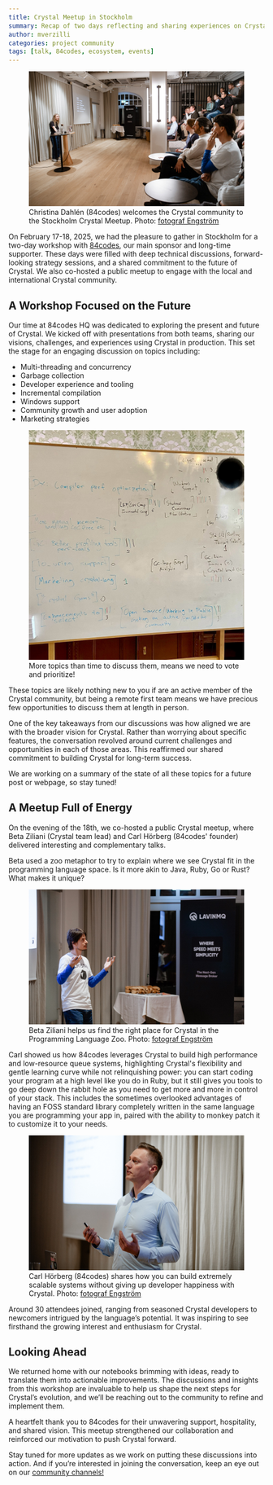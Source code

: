 ```yaml
---
title: Crystal Meetup in Stockholm
summary: Recap of two days reflecting and sharing experiences on Crystal
author: mverzilli
categories: project community
tags: [talk, 84codes, ecosystem, events]
---
```


<figure>
  <img src="/assets/blog/2025/stockholmmeetupintro.jpg" alt="Christina Dahlén (84codes) welcomes the Crystal community to the Stockholm Crystal Meetup" />
  <figcaption>
    Christina Dahlén (84codes) welcomes the Crystal community to the Stockholm Crystal Meetup. Photo: <a href="https://www.linkedin.com/company/fotograf-engstrom/" target="_blank">fotograf Engström</a>
  </figcaption>
</figure>

On February 17-18, 2025, we had the pleasure to gather in Stockholm for a two-day workshop with [84codes](https://www.84codes.com/<D-s>), our main sponsor and long-time supporter. These days were filled with deep technical discussions, forward-looking strategy sessions, and a shared commitment to the future of Crystal. We also co-hosted a public meetup to engage with the local and international Crystal community.

## A Workshop Focused on the Future

Our time at 84codes HQ was dedicated to exploring the present and future of Crystal. We kicked off with presentations from both teams, sharing our visions, challenges, and experiences using Crystal in production. This set the stage for an engaging discussion on topics including:

- Multi-threading and concurrency
- Garbage collection
- Developer experience and tooling
- Incremental compilation
- Windows support
- Community growth and user adoption
- Marketing strategies

<figure>
  <img src="/assets/blog/2025/stockholmworkshoptopics.jpg" alt="More topics than time to discuss them, means we need to vote and prioritize.">
  <figcaption>
    More topics than time to discuss them, means we need to vote and prioritize!
  </figcaption>
</figure>

These topics are likely nothing new to you if are an active member of the Crystal community, but being a remote first team means we have precious few opportunities to discuss them at length in person.

One of the key takeaways from our discussions was how aligned we are with the broader vision for Crystal. Rather than worrying about specific features, the conversation revolved around current challenges and opportunities in each of those areas. This reaffirmed our shared commitment to building Crystal for long-term success.

We are working on a summary of the state of all these topics for a future post or webpage, so stay tuned!

## A Meetup Full of Energy

On the evening of the 18th, we co-hosted a public Crystal meetup, where Beta Ziliani (Crystal team lead) and Carl Hörberg (84codes' founder) delivered interesting and complementary talks.

Beta used a zoo metaphor to try to explain where we see Crystal fit in the programming language space. Is it more akin to Java, Ruby, Go or Rust? What makes it unique?

<figure>
  <img src="/assets/blog/2025/stockholmbeta.jpg" alt="Beta Ziliani helps us find the right place for Crystal in the Programming Language Zoo" />
  <figcaption>
    Beta Ziliani helps us find the right place for Crystal in the Programming Language Zoo. Photo: <a href="https://www.linkedin.com/company/fotograf-engstrom/" target="_blank">fotograf Engström</a>
  </figcaption>
</figure>

Carl showed us how 84codes leverages Crystal to build high performance and low-resource queue systems, highlighting Crystal's flexibility and gentle learning curve while not relinquishing power: you can start coding your program at a high level like you do in Ruby, but it still gives you tools to go deep down the rabbit hole as you need to get more and more in control of your stack. This includes the sometimes overlooked advantages of having an FOSS standard library completely written in the same language you are programming your app in, paired with the ability to monkey patch it to customize it to your needs.

<figure>
  <img src="/assets/blog/2025/stockholmcarl.jpg" alt="Carl Höberg (84codes) shares how you can build extremely scalable systems without giving up developer happiness with Crystal" />
  <figcaption>
    Carl Hörberg (84codes) shares how you can build extremely scalable systems without giving up developer happiness with Crystal. Photo: <a href="https://www.linkedin.com/company/fotograf-engstrom/" target="_blank">fotograf Engström</a>
  </figcaption>
</figure>


Around 30 attendees joined, ranging from seasoned Crystal developers to newcomers intrigued by the language’s potential. It was inspiring to see firsthand the growing interest and enthusiasm for Crystal.

## Looking Ahead

We returned home with our notebooks brimming with ideas, ready to translate them into actionable improvements. The discussions and insights from this workshop are invaluable to help us shape the next steps for Crystal’s evolution, and we’ll be reaching out to the community to refine and implement them.

A heartfelt thank you to 84codes for their unwavering support, hospitality, and shared vision. This meetup strengthened our collaboration and reinforced our motivation to push Crystal forward.

Stay tuned for more updates as we work on putting these discussions into action. And if you’re interested in joining the conversation, keep an eye out on our <a href="/community">community channels!</a>
